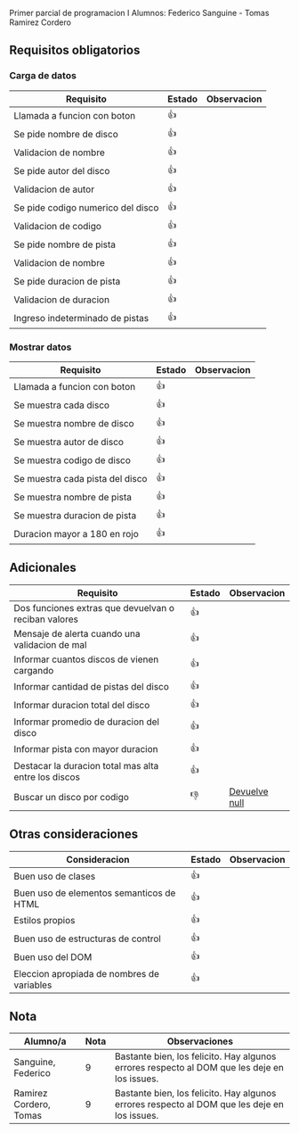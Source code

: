 Primer parcial de programacion I
Alumnos: Federico Sanguine - Tomas Ramirez Cordero

## Requisitos obligatorios

### Carga de datos

| Requisito | Estado | Observacion |
| --- | --- | --- |
| Llamada a funcion con boton | :+1: |
| Se pide nombre de disco | :+1: |
| Validacion de nombre | :+1: |
| Se pide autor del disco | :+1: |
| Validacion de autor | :+1: |
| Se pide codigo numerico del disco | :+1: |
| Validacion de codigo | :+1: |
| Se pide nombre de pista | :+1: |
| Validacion de nombre | :+1: |
| Se pide duracion de pista | :+1: |
| Validacion de duracion | :+1: |
| Ingreso indeterminado de pistas | :+1: |

### Mostrar datos

| Requisito | Estado | Observacion |
| --- | --- | --- |
| Llamada a funcion con boton | :+1: |
| Se muestra cada disco | :+1: |
| Se muestra nombre de disco | :+1: |
| Se muestra autor de disco | :+1: |
| Se muestra codigo de disco | :+1: |
| Se muestra cada pista del disco | :+1: |
| Se muestra nombre de pista | :+1: | 
| Se muestra duracion de pista | :+1: |
| Duracion mayor a 180 en rojo | :+1: |

## Adicionales

| Requisito | Estado | Observacion |
| --- | --- | --- |
| Dos funciones extras que devuelvan o reciban valores | :+1: 
| Mensaje de alerta cuando una validacion de mal | :+1:
| Informar cuantos discos de vienen cargando | :+1:
| Informar cantidad de pistas del disco | :+1: |
| Informar duracion total del disco | :+1: |
| Informar promedio de duracion del disco | :+1: |
| Informar pista con mayor duracion | :+1:
| Destacar la duracion total mas alta entre los discos | :+1:
| Buscar un disco por codigo | :-1: | [Devuelve null](https://github.com/FedeSanguine/p1-parcial-1-dwn2av/issues/3)

## Otras consideraciones

| Consideracion | Estado | Observacion |
| --- | --- | --- |
| Buen uso de clases | :+1: |
| Buen uso de elementos semanticos de HTML | :+1:
| Estilos propios | :+1:
| Buen uso de estructuras de control | :+1:
| Buen uso del DOM | :+1:
| Eleccion apropiada de nombres de variables | :+1:

## Nota

| Alumno/a | Nota | Observaciones |
| --- | --- | --- |
| Sanguine, Federico | 9 | Bastante bien, los felicito. Hay algunos errores respecto al DOM que les deje en los issues.
| Ramirez Cordero, Tomas | 9 | Bastante bien, los felicito. Hay algunos errores respecto al DOM que les deje en los issues.
